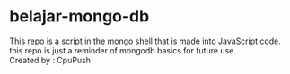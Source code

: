 # belajar-mongo-db
This repo is a script in the mongo shell that is made into JavaScript code. this repo is just a reminder of mongodb basics for future use.</br>
Created by : CpuPush
